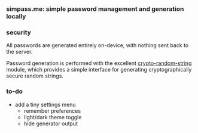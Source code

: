 ### simpass.me: simple password management and generation locally


### security

All passwords are generated entirely on-device, with nothing sent back to the server.

Password generation is performed with the excellent [crypto-random-string](https://github.com/sindresorhus/crypto-random-string) module, which provides a simple interface for generating cryptographically secure random strings.

### to-do

- add a tiny settings menu
  - remember preferences
  - light/dark theme toggle
  - hide generator output
